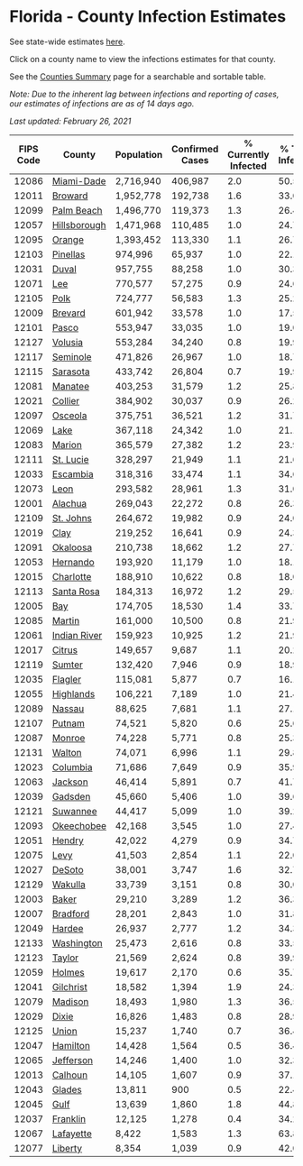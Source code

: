 # Florida - County Infection Estimates

See state-wide estimates [here](/infections/us-fl).

Click on a county name to view the infections estimates for that county.

See the [Counties Summary](/infections/summary-counties) page for a searchable and sortable table.

*Note: Due to the inherent lag between infections and reporting of cases, our estimates of infections are as of 14 days ago.*

*Last updated: February 26, 2021*

|   FIPS Code |                       County |   Population |   Confirmed Cases |   % Currently Infected |   % Total Infected |
|-------------|------------------------------|--------------|-------------------|------------------------|--------------------|
|       12086 |     [Miami-Dade](miami-dade) |    2,716,940 |           406,987 |                    2.0 |               50.5 |
|       12011 |           [Broward](broward) |    1,952,778 |           192,738 |                    1.6 |               33.0 |
|       12099 |     [Palm Beach](palm-beach) |    1,496,770 |           119,373 |                    1.3 |               26.4 |
|       12057 | [Hillsborough](hillsborough) |    1,471,968 |           110,485 |                    1.0 |               24.7 |
|       12095 |             [Orange](orange) |    1,393,452 |           113,330 |                    1.1 |               26.7 |
|       12103 |         [Pinellas](pinellas) |      974,996 |            65,937 |                    1.0 |               22.1 |
|       12031 |               [Duval](duval) |      957,755 |            88,258 |                    1.0 |               30.3 |
|       12071 |                   [Lee](lee) |      770,577 |            57,275 |                    0.9 |               24.6 |
|       12105 |                 [Polk](polk) |      724,777 |            56,583 |                    1.3 |               25.2 |
|       12009 |           [Brevard](brevard) |      601,942 |            33,578 |                    1.0 |               17.5 |
|       12101 |               [Pasco](pasco) |      553,947 |            33,035 |                    1.0 |               19.0 |
|       12127 |           [Volusia](volusia) |      553,284 |            34,240 |                    0.8 |               19.9 |
|       12117 |         [Seminole](seminole) |      471,826 |            26,967 |                    1.0 |               18.7 |
|       12115 |         [Sarasota](sarasota) |      433,742 |            26,804 |                    0.7 |               19.9 |
|       12081 |           [Manatee](manatee) |      403,253 |            31,579 |                    1.2 |               25.8 |
|       12021 |           [Collier](collier) |      384,902 |            30,037 |                    0.9 |               26.2 |
|       12097 |           [Osceola](osceola) |      375,751 |            36,521 |                    1.2 |               31.7 |
|       12069 |                 [Lake](lake) |      367,118 |            24,342 |                    1.0 |               21.1 |
|       12083 |             [Marion](marion) |      365,579 |            27,382 |                    1.2 |               23.9 |
|       12111 |       [St. Lucie](st.-lucie) |      328,297 |            21,949 |                    1.1 |               21.6 |
|       12033 |         [Escambia](escambia) |      318,316 |            33,474 |                    1.1 |               34.6 |
|       12073 |                 [Leon](leon) |      293,582 |            28,961 |                    1.3 |               31.0 |
|       12001 |           [Alachua](alachua) |      269,043 |            22,272 |                    0.8 |               26.3 |
|       12109 |       [St. Johns](st.-johns) |      264,672 |            19,982 |                    0.9 |               24.0 |
|       12019 |                 [Clay](clay) |      219,252 |            16,641 |                    0.9 |               24.3 |
|       12091 |         [Okaloosa](okaloosa) |      210,738 |            18,662 |                    1.2 |               27.7 |
|       12053 |         [Hernando](hernando) |      193,920 |            11,179 |                    1.0 |               18.1 |
|       12015 |       [Charlotte](charlotte) |      188,910 |            10,622 |                    0.8 |               18.0 |
|       12113 |     [Santa Rosa](santa-rosa) |      184,313 |            16,972 |                    1.2 |               29.5 |
|       12005 |                   [Bay](bay) |      174,705 |            18,530 |                    1.4 |               33.7 |
|       12085 |             [Martin](martin) |      161,000 |            10,500 |                    0.8 |               21.9 |
|       12061 | [Indian River](indian-river) |      159,923 |            10,925 |                    1.2 |               21.9 |
|       12017 |             [Citrus](citrus) |      149,657 |             9,687 |                    1.1 |               20.2 |
|       12119 |             [Sumter](sumter) |      132,420 |             7,946 |                    0.9 |               18.9 |
|       12035 |           [Flagler](flagler) |      115,081 |             5,877 |                    0.7 |               16.1 |
|       12055 |       [Highlands](highlands) |      106,221 |             7,189 |                    1.0 |               21.4 |
|       12089 |             [Nassau](nassau) |       88,625 |             7,681 |                    1.1 |               27.1 |
|       12107 |             [Putnam](putnam) |       74,521 |             5,820 |                    0.6 |               25.6 |
|       12087 |             [Monroe](monroe) |       74,228 |             5,771 |                    0.8 |               25.3 |
|       12131 |             [Walton](walton) |       74,071 |             6,996 |                    1.1 |               29.8 |
|       12023 |         [Columbia](columbia) |       71,686 |             7,649 |                    0.9 |               35.9 |
|       12063 |           [Jackson](jackson) |       46,414 |             5,891 |                    0.7 |               41.7 |
|       12039 |           [Gadsden](gadsden) |       45,660 |             5,406 |                    1.0 |               39.6 |
|       12121 |         [Suwannee](suwannee) |       44,417 |             5,099 |                    1.0 |               39.2 |
|       12093 |     [Okeechobee](okeechobee) |       42,168 |             3,545 |                    1.0 |               27.4 |
|       12051 |             [Hendry](hendry) |       42,022 |             4,279 |                    0.9 |               34.7 |
|       12075 |                 [Levy](levy) |       41,503 |             2,854 |                    1.1 |               22.0 |
|       12027 |             [DeSoto](desoto) |       38,001 |             3,747 |                    1.6 |               32.7 |
|       12129 |           [Wakulla](wakulla) |       33,739 |             3,151 |                    0.8 |               30.0 |
|       12003 |               [Baker](baker) |       29,210 |             3,289 |                    1.2 |               36.3 |
|       12007 |         [Bradford](bradford) |       28,201 |             2,843 |                    1.0 |               31.8 |
|       12049 |             [Hardee](hardee) |       26,937 |             2,777 |                    1.2 |               34.3 |
|       12133 |     [Washington](washington) |       25,473 |             2,616 |                    0.8 |               33.5 |
|       12123 |             [Taylor](taylor) |       21,569 |             2,624 |                    0.8 |               39.9 |
|       12059 |             [Holmes](holmes) |       19,617 |             2,170 |                    0.6 |               35.7 |
|       12041 |       [Gilchrist](gilchrist) |       18,582 |             1,394 |                    1.9 |               24.3 |
|       12079 |           [Madison](madison) |       18,493 |             1,980 |                    1.3 |               36.5 |
|       12029 |               [Dixie](dixie) |       16,826 |             1,483 |                    0.8 |               28.9 |
|       12125 |               [Union](union) |       15,237 |             1,740 |                    0.7 |               36.4 |
|       12047 |         [Hamilton](hamilton) |       14,428 |             1,564 |                    0.5 |               36.4 |
|       12065 |       [Jefferson](jefferson) |       14,246 |             1,400 |                    1.0 |               32.3 |
|       12013 |           [Calhoun](calhoun) |       14,105 |             1,607 |                    0.9 |               37.1 |
|       12043 |             [Glades](glades) |       13,811 |               900 |                    0.5 |               22.4 |
|       12045 |                 [Gulf](gulf) |       13,639 |             1,860 |                    1.8 |               44.8 |
|       12037 |         [Franklin](franklin) |       12,125 |             1,278 |                    0.4 |               34.2 |
|       12067 |       [Lafayette](lafayette) |        8,422 |             1,583 |                    1.3 |               63.8 |
|       12077 |           [Liberty](liberty) |        8,354 |             1,039 |                    0.9 |               42.0 |